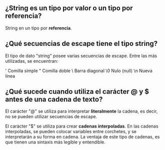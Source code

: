 ## ¿String es un tipo por valor o un tipo por referencia?
String en un tipo por **referencia**.


## ¿Qué secuencias de escape tiene el tipo string?
El tipo de dato "string" posee varias secuencias de escape. Entre las más utilizadas, se encuentran:

\'      Comilla simple
\"      Comilla doble
\\      Barra diagonal
\0      Nulo (null)
\n      Nueva línea


## ¿Qué sucede cuando utiliza el carácter @ y $ antes de una cadena de texto?
El carácter "@" se utiliza para interpretar **literalmente** la cadena, es decir, no se pueden utilizar secuencias de escape.

El carácter "$" se utiliza para crear **cadenas interpoladas**. En las cadenas interpoladas, se pueden colocar variables entre corchetes, y se interpretarán a su forma en cadena. La ventaja de este tipo de cadenas, es que tienen una sintaxis más legible y entendible.